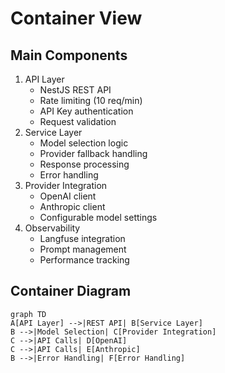 # Container View

## Main Components

1. API Layer
   - NestJS REST API
   - Rate limiting (10 req/min)
   - API Key authentication
   - Request validation
2. Service Layer
   - Model selection logic
   - Provider fallback handling
   - Response processing
   - Error handling
3. Provider Integration
   - OpenAI client
   - Anthropic client
   - Configurable model settings
4. Observability
   - Langfuse integration
   - Prompt management
   - Performance tracking

## Container Diagram

```mermaid
graph TD
A[API Layer] -->|REST API| B[Service Layer]
B -->|Model Selection| C[Provider Integration]
C -->|API Calls| D[OpenAI]
C -->|API Calls| E[Anthropic]
B -->|Error Handling| F[Error Handling]

``` 